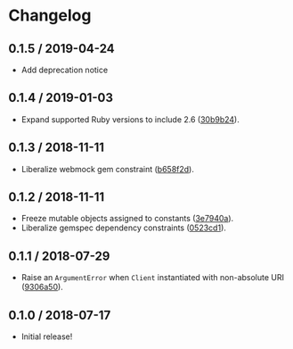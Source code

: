 # Changelog

## 0.1.5 / 2019-04-24

- Add deprecation notice

## 0.1.4 / 2019-01-03

- Expand supported Ruby versions to include 2.6 ([30b9b24](https://github.com/jgarber623/authorization-endpoint-ruby/commit/30b9b24)).

## 0.1.3 / 2018-11-11

- Liberalize webmock gem constraint ([b658f2d](https://github.com/jgarber623/authorization-endpoint-ruby/commit/b658f2d)).

## 0.1.2 / 2018-11-11

- Freeze mutable objects assigned to constants ([3e7940a](https://github.com/jgarber623/authorization-endpoint-ruby/commit/3e7940a)).
- Liberalize gemspec dependency constraints ([0523cd1](https://github.com/jgarber623/authorization-endpoint-ruby/commit/0523cd1)).

## 0.1.1 / 2018-07-29

- Raise an `ArgumentError` when `Client` instantiated with non-absolute URI ([9306a50](https://github.com/jgarber623/authorization-endpoint-ruby/commit/9306a50)).

## 0.1.0 / 2018-07-17

- Initial release!
